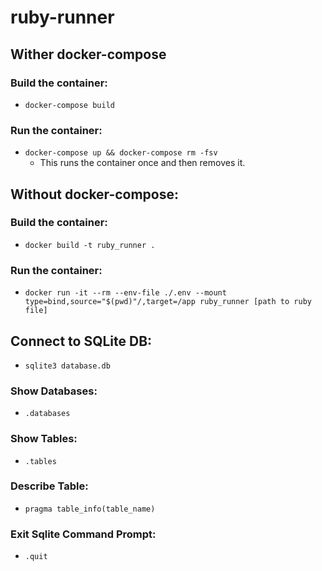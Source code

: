 # ruby-runner

## Wither docker-compose
### Build the container:
* `docker-compose build`

### Run the container:
* `docker-compose up && docker-compose rm -fsv`
  * This runs the container once and then removes it.

## Without docker-compose:
### Build the container:
* `docker build -t ruby_runner .`

### Run the container:
* `docker run -it --rm --env-file ./.env --mount type=bind,source="$(pwd)"/,target=/app ruby_runner [path to ruby file]`

## Connect to SQLite DB:
* `sqlite3 database.db`

### Show Databases:
* `.databases`

### Show Tables:
* `.tables`

### Describe Table:
* `pragma table_info(table_name)`

### Exit Sqlite Command Prompt:
* `.quit`
